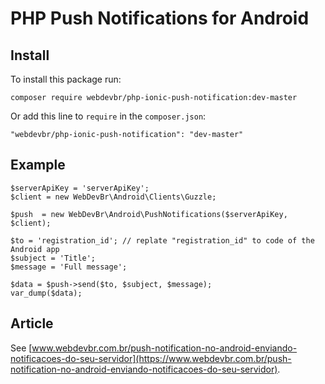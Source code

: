 # PHP Push Notifications for Android

## Install

To install this package run:

	composer require webdevbr/php-ionic-push-notification:dev-master

Or add this line to `require` in the `composer.json`:

	"webdevbr/php-ionic-push-notification": "dev-master"

## Example

	$serverApiKey = 'serverApiKey';
	$client = new WebDevBr\Android\Clients\Guzzle;

	$push  = new WebDevBr\Android\PushNotifications($serverApiKey, $client);

	$to = 'registration_id'; // replate "registration_id" to code of the Android app
	$subject = 'Title';
	$message = 'Full message';

	$data = $push->send($to, $subject, $message);
	var_dump($data);

## Article

See [www.webdevbr.com.br/push-notification-no-android-enviando-notificacoes-do-seu-servidor](https://www.webdevbr.com.br/push-notification-no-android-enviando-notificacoes-do-seu-servidor).